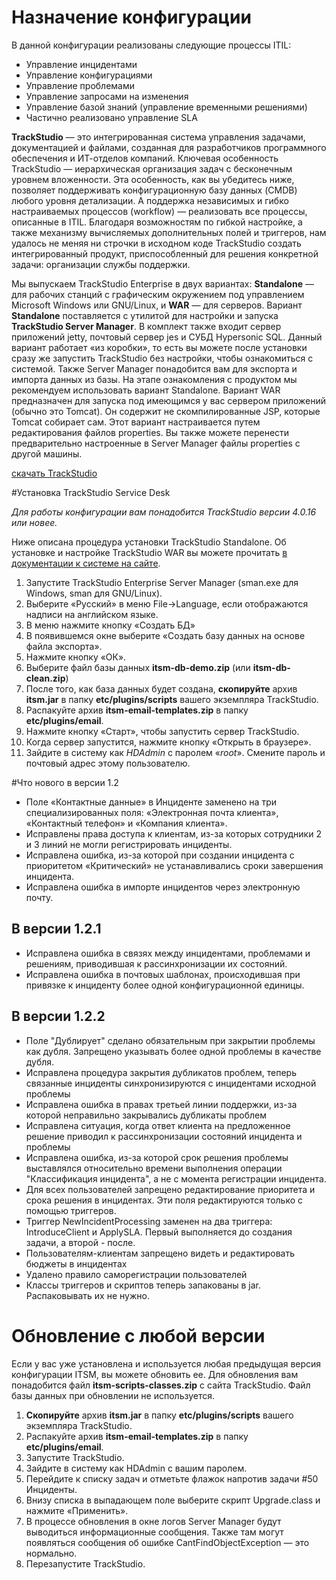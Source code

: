 # Назначение конфигурации

В данной конфигурации реализованы следующие процессы ITIL:

* Управление инцидентами 
* Управление конфигурациями 
* Управление проблемами 
* Управление запросами на изменения 
* Управление базой знаний (управление временными решениями)
* Частично реализовано управление SLA 

**TrackStudio** — это интегрированная система управления задачами, документацией и файлами, созданная для разработчиков программного обеспечения и ИТ-отделов компаний. Ключевая особенность TrackStudio — иерархическая организация задач с бесконечным уровнем вложенности. Эта особенность, как вы убедитесь ниже, позволяет поддерживать конфигурационную базу данных (CMDB) любого уровня детализации. А поддержка независимых и гибко настраиваемых процессов (workflow) — реализовать все процессы, описанные в ITIL. Благодаря возможностям по гибкой настройке, а также механизму вычисляемых дополнительных полей и триггеров, нам удалось не меняя ни строчки в исходном коде TrackStudio создать интегрированный продукт, приспособленный для решения конкретной задачи: организации службы поддержки.

Мы выпускаем TrackStudio Enterprise в двух вариантах: **Standalone** — для рабочих станций с графическим окружением под управлением Microsoft Windows или GNU/Linux, и **WAR** — для серверов.
Вариант **Standalone** поставляется с утилитой для настройки и запуска **TrackStudio Server Manager**. В комплект также входит сервер приложений jetty, почтовый сервер jes и СУБД Hypersonic SQL. Данный вариант работает «из коробки», то есть вы можете после установки сразу же запустить TrackStudio без настройки, чтобы ознакомиться с системой.
Также Server Manager понадобится вам для экспорта и импорта данных из базы.
На этапе ознакомления с продуктом мы рекомендуем использовать вариант Standalone.
Вариант WAR предназначен для запуска под имеющимся у вас сервером приложений (обычно это Tomcat). Он содержит не скомпилированные JSP, которые Tomcat собирает сам. Этот вариант настраивается путем редактирования файлов properties. Вы также можете перенести предварительно настроенные в Server Manager файлы properties с другой машины.

[скачать TrackStudio](http://www.trackstudio.ru/products-edownload.html)

#Установка TrackStudio Service Desk

*Для работы конфигурации вам понадобится TrackStudio версии 4.0.16 или новее.*

Ниже описана процедура установки TrackStudio Standalone. Об установке и настройке TrackStudio WAR вы можете прочитать [в документации к системе на сайте](http://www.trackstudio.ru/installation-guide.html).

1. Запустите TrackStudio Enterprise Server Manager (sman.exe для Windows, sman для GNU/Linux).
2. Выберите «Русский» в меню File→Language, если отображаются надписи на английском языке.
3. В меню нажмите кнопку «Создать БД»
4. В появившемся окне выберите «Создать базу данных на основе файла экспорта».
5. Нажмите кнопку «ОК».
6. Выберите файл базы данных **itsm-db-demo.zip** (или **itsm-db-clean.zip**)
7. После того, как база данных будет создана, **скопируйте** архив **itsm.jar** в папку **etc/plugins/scripts** вашего экземпляра TrackStudio.
8. Распакуйте архив **itsm-email-templates.zip** в папку **etc/plugins/email**.
9. Нажмите кнопку «Старт», чтобы запустить сервер TrackStudio.
10. Когда сервер запустится, нажмите кнопку «Открыть в браузере».
11.  Зайдите в систему как *HDAdmin* с паролем «*root*». Смените пароль и почтовый адрес этому пользователю.

#Что нового в версии 1.2

* Поле «Контактные данные» в Инциденте заменено на три специализированных поля: «Электронная почта клиента», «Контактный телефон» и «Компания клиента».
* Исправлены права доступа к клиентам, из-за которых сотрудники 2 и 3 линий не могли регистрировать инциденты.
* Исправлена ошибка, из-за которой при создании инцидента с приоритетом «Критический» не устанавливались сроки завершения инцидента.
* Исправлена ошибка в импорте инцидентов через электронную почту.

## В версии 1.2.1

* Исправлена ошибка в связях между инцидентами, проблемами и решениям, приводившая к рассинхронизации их состояний.
* Исправлена ошибка в почтовых шаблонах, происходившая при привязке к инциденту более одной конфигурационной единицы.

## В версии 1.2.2

* Поле "Дублирует" сделано обязательным при закрытии проблемы как дубля. Запрещено указывать более одной проблемы в качестве дубля.
* Исправлена процедура закрытия дубликатов проблем, теперь связанные инциденты синхронизируются с инцидентами исходной проблемы
* Исправлена ошибка в правах третьей линии поддержки, из-за которой неправильно закрывались дубликаты проблем
* Исправлена ситуация, когда ответ клиента на предложенное решение приводил к рассинхронизации состояний инцидента и проблемы
* Исправлена ошибка, из-за которой срок решения проблемы выставлялся относительно времени выполнения операции "Классификация инцидента", а не с момента регистрации инцидента.
* Для всех пользователей запрещено редактирование приоритета и срока решения в инцидентах. Эти поля редактируются только с помощью триггеров.
* Триггер NewIncidentProcessing заменен на два триггера: IntroduceClient и ApplySLA. Первый выполняется до создания задачи, а второй - после.
* Пользователям-клиентам запрещено видеть и редактировать бюджеты в инцидентах
* Удалено правило саморегистрации пользователей
* Классы триггеров и скриптов теперь запакованы в jar. Распаковывать их не нужно.

# Обновление с любой версии

Если у вас уже установлена и используется любая предыдущая версия конфигурации ITSM, вы можете обновить ее. Для обновления вам понадобится файл **itsm-scripts-classes.zip** с сайта TrackStudio. Файл базы данных при обновлении не используется.
1. **Скопируйте** архив **itsm.jar** в папку **etc/plugins/scripts** вашего экземпляра TrackStudio.
2. Распакуйте архив **itsm-email-templates.zip** в папку **etc/plugins/email**.
3. Запустите TrackStudio.
4. Зайдите в систему как HDAdmin с вашим паролем.
5. Перейдите к списку задач и отметьте флажок напротив задачи #50 Инциденты.
6. Внизу списка в выпадающем поле выберите скрипт Upgrade.class и нажмите «Применить».
7. В процессе обновления в окне логов Server Manager будут выводиться информационные сообщения. Также там могут появляться сообщения об ошибке CantFindObjectException — это нормально.
8. Перезапустите TrackStudio.